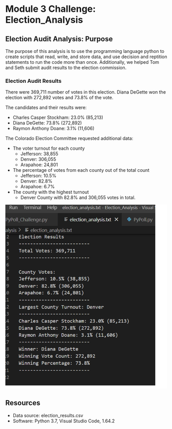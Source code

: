 # Module 3 Challenge: Election_Analysis 
## Election Audit Analysis: Purpose

The purpose of this analysis is to use the programming language python to create scripts that read, write, and store data, and use decision and
reptition statements to run the code more than once. Additionally, we helped Tom and Seth submit audit results to the election commission.

### Election Audit Results

There were 369,711 number of votes in this election. Diana DeGette won the election with 272,892 votes and 73.8% of the vote.

The candidates and their results were:
- Charles Casper Stockham: 23.0% (85,213)
- Diana DeGette: 73.8% (272,892)
- Raymon Anthony Doane: 3.1% (11,606)

The Colorado Election Committee requested additional data:
- The voter turnout for each county 
	- Jefferson: 38,855
	- Denver: 306,055 
	- Arapahoe: 24,801
- The percentage of votes from each county out of the total count
	- Jefferson: 10.5% 
	- Denver: 82.8%
	- Arapahoe: 6.7%
- The county with the highest turnout
	- Denver County with 82.8% and 306,055 votes in total.
	
![election_analysis.png](https://github.com/c-ramos/Election_Analysis/blob/6059e36a728b7bcb657fef7a78b4dcad63efd107/election_analysis.png)

## Resources
- Data source: election_results.csv
- Software: Python 3.7, Visual Studio Code, 1.64.2


  
